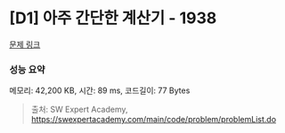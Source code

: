 # [D1] 아주 간단한 계산기 - 1938 

[문제 링크](https://swexpertacademy.com/main/code/problem/problemDetail.do?contestProbId=AV5PjsYKAMIDFAUq) 

### 성능 요약

메모리: 42,200 KB, 시간: 89 ms, 코드길이: 77 Bytes



> 출처: SW Expert Academy, https://swexpertacademy.com/main/code/problem/problemList.do